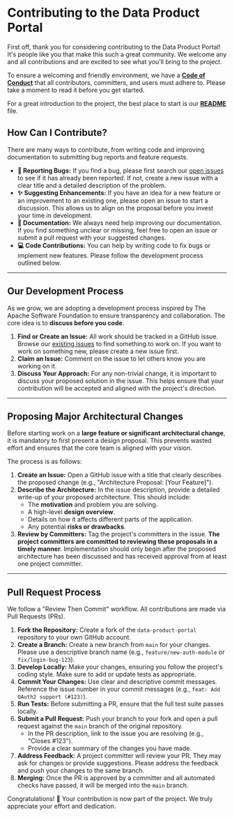 # Contributing to the Data Product Portal

First off, thank you for considering contributing to the Data Product Portal! It's people like you that make this such a great community. We welcome any and all contributions and are excited to see what you'll bring to the project.

To ensure a welcoming and friendly environment, we have a **[Code of Conduct](CODE_OF_CONDUCT.md)** that all contributors, committers, and users must adhere to. Please take a moment to read it before you get started.

For a great introduction to the project, the best place to start is our **[README](README.md)** file.

## How Can I Contribute?

There are many ways to contribute, from writing code and improving documentation to submitting bug reports and feature requests.

* **🐛 Reporting Bugs:** If you find a bug, please first search our [open issues](https://github.com/conveyordata/data-product-portal/issues) to see if it has already been reported. If not, create a new issue with a clear title and a detailed description of the problem.
* **✨ Suggesting Enhancements:** If you have an idea for a new feature or an improvement to an existing one, please open an issue to start a discussion. This allows us to align on the proposal before you invest your time in development.
* **📝 Documentation:** We always need help improving our documentation. If you find something unclear or missing, feel free to open an issue or submit a pull request with your suggested changes.
* **💻 Code Contributions:** You can help by writing code to fix bugs or implement new features. Please follow the development process outlined below.

***

## Our Development Process

As we grow, we are adopting a development process inspired by The Apache Software Foundation to ensure transparency and collaboration. The core idea is to **discuss before you code**.

1.  **Find or Create an Issue:** All work should be tracked in a GitHub issue. Browse our [existing issues](https://github.com/conveyordata/data-product-portal/issues) to find something to work on. If you want to work on something new, please create a new issue first.
2.  **Claim an Issue:** Comment on the issue to let others know you are working on it.
3.  **Discuss Your Approach:** For any non-trivial change, it is important to discuss your proposed solution in the issue. This helps ensure that your contribution will be accepted and aligned with the project's direction.

***

## Proposing Major Architectural Changes

Before starting work on a **large feature or significant architectural change**, it is mandatory to first present a design proposal. This prevents wasted effort and ensures that the core team is aligned with your vision.

The process is as follows:

1.  **Create an Issue:** Open a GitHub issue with a title that clearly describes the proposed change (e.g., "Architecture Proposal: [Your Feature]").
2.  **Describe the Architecture:** In the issue description, provide a detailed write-up of your proposed architecture. This should include:
    * The **motivation** and problem you are solving.
    * A high-level **design overview**.
    * Details on how it affects different parts of the application.
    * Any potential **risks or drawbacks**.
3.  **Review by Committers:** Tag the project's committers in the issue. **The project committers are committed to reviewing these proposals in a timely manner.** Implementation should only begin after the proposed architecture has been discussed and has received approval from at least one project committer.

***

## Pull Request Process

We follow a "Review Then Commit" workflow. All contributions are made via Pull Requests (PRs).

1.  **Fork the Repository:** Create a fork of the `data-product-portal` repository to your own GitHub account.
2.  **Create a Branch:** Create a new branch from `main` for your changes. Please use a descriptive branch name (e.g., `feature/new-auth-module` or `fix/login-bug-123`).
3.  **Develop Locally:** Make your changes, ensuring you follow the project's coding style. Make sure to add or update tests as appropriate.
4.  **Commit Your Changes:** Use clear and descriptive commit messages. Reference the issue number in your commit messages (e.g., `feat: Add OAuth2 support (#123)`).
5.  **Run Tests:** Before submitting a PR, ensure that the full test suite passes locally.
6.  **Submit a Pull Request:** Push your branch to your fork and open a pull request against the `main` branch of the original repository.
    * In the PR description, link to the issue you are resolving (e.g., "Closes #123").
    * Provide a clear summary of the changes you have made.
7.  **Address Feedback:** A project committer will review your PR. They may ask for changes or provide suggestions. Please address the feedback and push your changes to the same branch.
8.  **Merging:** Once the PR is approved by a committer and all automated checks have passed, it will be merged into the `main` branch.

Congratulations! 🎉 Your contribution is now part of the project. We truly appreciate your effort and dedication.
